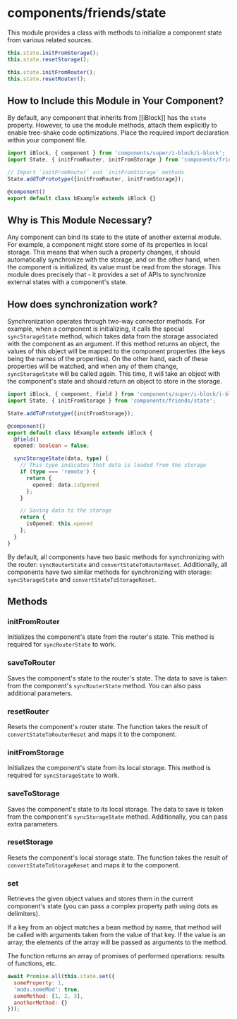 # components/friends/state

This module provides a class with methods to initialize a component state from various related sources.

```js
this.state.initFromStorage();
this.state.resetStorage();

this.state.initFromRouter();
this.state.resetRouter();
```

## How to Include this Module in Your Component?

By default, any component that inherits from [[iBlock]] has the `state` property.
However, to use the module methods, attach them explicitly to enable tree-shake code optimizations.
Place the required import declaration within your component file.

```typescript
import iBlock, { component } from 'components/super/i-block/i-block';
import State, { initFromRouter, initFromStorage } from 'components/friends/state';

// Import `initFromRouter` and `initFromStorage` methods
State.addToPrototype({initFromRouter, initFromStorage});

@component()
export default class bExample extends iBlock {}
```

## Why is This Module Necessary?

Any component can bind its state to the state of another external module.
For example, a component might store some of its properties in local storage.
This means that when such a property changes, it should automatically synchronize with the storage,
and on the other hand, when the component is initialized, its value must be read from the storage.
This module does precisely that - it provides a set of APIs to synchronize external states with a component's state.

## How does synchronization work?

Synchronization operates through two-way connector methods. For example, when a component is initializing,
it calls the special `syncStorageState` method, which takes data from the storage associated with the component as
an argument. If this method returns an object, the values of this object will be mapped to
the component properties (the keys being the names of the properties). On the other hand, each of these properties
will be watched, and when any of them change, `syncStorageState` will be called again. This time, it will take an object
with the component's state and should return an object to store in the storage.

```typescript
import iBlock, { component, field } from 'components/super/i-block/i-block';
import State, { initFromStorage } from 'components/friends/state';

State.addToPrototype({initFromStorage});

@component()
export default class bExample extends iBlock {
  @field()
  opened: boolean = false;

  syncStorageState(data, type) {
    // This type indicates that data is loaded from the storage
    if (type === 'remote') {
      return {
        opened: data.isOpened
      };
    }

    // Saving data to the storage
    return {
      isOpened: this.opened
    };
  }
}
```

By default, all components have two basic methods for synchronizing with the router: `syncRouterState` and `convertStateToRouterReset`.
Additionally, all components have two similar methods for synchronizing with storage: `syncStorageState` and `convertStateToStorageReset`.

## Methods

### initFromRouter

Initializes the component's state from the router's state.
This method is required for `syncRouterState` to work.

### saveToRouter

Saves the component's state to the router's state.
The data to save is taken from the component's `syncRouterState` method. You can also pass additional parameters.

### resetRouter

Resets the component's router state.
The function takes the result of `convertStateToRouterReset` and maps it to the component.

### initFromStorage

Initializes the component's state from its local storage.
This method is required for `syncStorageState` to work.

### saveToStorage

Saves the component's state to its local storage.
The data to save is taken from the component's `syncStorageState` method.
Additionally, you can pass extra parameters.

### resetStorage

Resets the component's local storage state.
The function takes the result of `convertStateToStorageReset` and maps it to the component.

### set

Retrieves the given object values and stores them in the current component's state
(you can pass a complex property path using dots as delimiters).

If a key from an object matches a bean method by name, that method will be called with arguments taken from the value
of that key. If the value is an array, the elements of the array will be passed as arguments to the method.

The function returns an array of promises of performed operations: results of functions, etc.

```js
await Promise.all(this.state.set({
  someProperty: 1,
  'mods.someMod': true,
  someMethod: [1, 2, 3],
  anotherMethod: {}
}));
```
